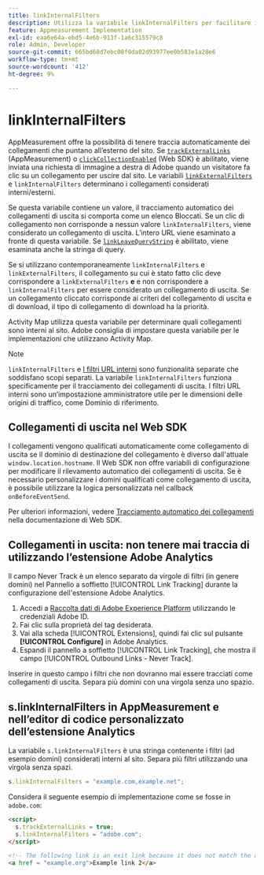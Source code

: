 ```yaml
---
title: linkInternalFilters
description: Utilizza la variabile linkInternalFilters per facilitare il tracciamento automatico dei collegamenti di uscita.
feature: Appmeasurement Implementation
exl-id: eaa6e64a-ebd5-4e6b-913f-1a6c315579c8
role: Admin, Developer
source-git-commit: 665bd68d7ebc08f0da02d93977ee0b583e1a28e6
workflow-type: tm+mt
source-wordcount: '412'
ht-degree: 9%

---
```


# linkInternalFilters

AppMeasurement offre la possibilità di tenere traccia automaticamente dei collegamenti che puntano all’esterno del sito. Se [`trackExternalLinks`](trackexternallinks.md) (AppMeasurement) o [`clickCollectionEnabled`](trackdownloadlinks.md) (Web SDK) è abilitato, viene inviata una richiesta di immagine a destra di Adobe quando un visitatore fa clic su un collegamento per uscire dal sito. Le variabili [`linkExternalFilters`](linkexternalfilters.md) e `linkInternalFilters` determinano i collegamenti considerati interni/esterni.

Se questa variabile contiene un valore, il tracciamento automatico dei collegamenti di uscita si comporta come un elenco Bloccati. Se un clic di collegamento non corrisponde a nessun valore `linkInternalFilters`, viene considerato un collegamento di uscita. L’intero URL viene esaminato a fronte di questa variabile. Se [`linkLeaveQueryString`](linkleavequerystring.md) è abilitato, viene esaminata anche la stringa di query.

Se si utilizzano contemporaneamente `linkInternalFilters` e `linkExternalFilters`, il collegamento su cui è stato fatto clic deve corrispondere a `linkExternalFilters` **e** e non corrispondere a `linkInternalFilters` per essere considerato un collegamento di uscita. Se un collegamento cliccato corrisponde ai criteri del collegamento di uscita e di download, il tipo di collegamento di download ha la priorità.

Activity Map utilizza questa variabile per determinare quali collegamenti sono interni al sito. Adobe consiglia di impostare questa variabile per le implementazioni che utilizzano Activity Map.

>[!NOTE]
>
>`linkInternalFilters` e [I filtri URL interni](/help/admin/admin/c-manage-report-suites/c-edit-report-suites/general/internal-url-filter-admin.md) sono funzionalità separate che soddisfano scopi separati. La variabile `linkInternalFilters` funziona specificamente per il tracciamento dei collegamenti di uscita. I filtri URL interni sono un’impostazione amministratore utile per le dimensioni delle origini di traffico, come Dominio di riferimento.

## Collegamenti di uscita nel Web SDK

I collegamenti vengono qualificati automaticamente come collegamento di uscita se il dominio di destinazione del collegamento è diverso dall&#39;attuale `window.location.hostname`. Il Web SDK non offre variabili di configurazione per modificare il rilevamento automatico dei collegamenti di uscita. Se è necessario personalizzare i domini qualificati come collegamento di uscita, è possibile utilizzare la logica personalizzata nel callback `onBeforeEventSend`.

Per ulteriori informazioni, vedere [Tracciamento automatico dei collegamenti](https://experienceleague.adobe.com/docs/experience-platform/edge/data-collection/track-links.html?lang=it#automaticLinkTracking) nella documentazione di Web SDK.

## Collegamenti in uscita: non tenere mai traccia di utilizzando l’estensione Adobe Analytics

Il campo Never Track è un elenco separato da virgole di filtri (in genere domini) nel Pannello a soffietto [!UICONTROL Link Tracking] durante la configurazione dell&#39;estensione Adobe Analytics.

1. Accedi a [Raccolta dati di Adobe Experience Platform](https://experience.adobe.com/data-collection) utilizzando le credenziali Adobe ID.
2. Fai clic sulla proprietà del tag desiderata.
3. Vai alla scheda [!UICONTROL Extensions], quindi fai clic sul pulsante **[!UICONTROL Configure]** in Adobe Analytics.
4. Espandi il pannello a soffietto [!UICONTROL Link Tracking], che mostra il campo [!UICONTROL Outbound Links - Never Track].

Inserire in questo campo i filtri che non dovranno mai essere tracciati come collegamenti di uscita. Separa più domini con una virgola senza uno spazio.

## s.linkInternalFilters in AppMeasurement e nell’editor di codice personalizzato dell’estensione Analytics

La variabile `s.linkInternalFilters` è una stringa contenente i filtri (ad esempio domini) considerati interni al sito. Separa più filtri utilizzando una virgola senza spazi.

```js
s.linkInternalFilters = "example.com,example.net";
```

Considera il seguente esempio di implementazione come se fosse in `adobe.com`:

```html
<script>
  s.trackExternalLinks = true;
  s.linkInternalFilters = "adobe.com";
</script>

<!-- The following link is an exit link because it does not match the anything under linkInternalFilters -->
<a href = "example.org">Example link 2</a>
```
